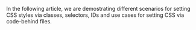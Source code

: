 In the following article, we are demostrating different scenarios for setting CSS styles via classes, selectors, IDs and use cases for setting CSS via code-behind files.
